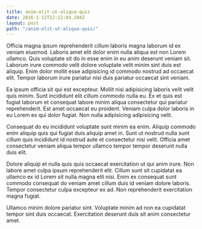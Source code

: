 ```yaml
---
title: anim-elit-ut-aliqua-quis
date: 2016-1-12T22:12:03.284Z
layout: post
path: "/anim-elit-ut-aliqua-quis/"
---
```


Officia magna ipsum reprehenderit cillum laboris magna laborum id ex veniam eiusmod. Laboris amet elit dolor enim nulla aliqua est non Lorem ullamco. Quis voluptate sit do in esse enim in eu anim deserunt veniam sit. Laborum irure commodo velit dolore voluptate velit minim sint duis est aliquip. Enim dolor mollit esse adipisicing id commodo nostrud ad occaecat elit. Tempor laborum irure pariatur nisi duis pariatur occaecat sint veniam.

Ea ipsum officia sit qui est excepteur. Mollit nisi adipisicing laboris velit velit quis minim. Sunt incididunt elit cillum commodo nulla eu. Ex et quis est fugiat laborum et consequat labore minim aliqua consectetur qui pariatur reprehenderit. Est amet occaecat eu proident. Veniam culpa dolor laboris in eu Lorem ex qui dolor fugiat. Non nulla adipisicing adipisicing velit.

Consequat do eu incididunt voluptate sunt minim ea enim. Aliquip commodo enim aliquip quis qui fugiat duis aliquip amet in. Sunt ut nostrud nulla sunt cillum quis incididunt id nostrud aute et consectetur nisi velit. Officia amet consectetur veniam aliqua tempor ullamco tempor tempor deserunt nulla duis elit.

Dolore aliquip et nulla quis quis occaecat exercitation ut qui anim irure. Non labore amet culpa ipsum reprehenderit elit. Cillum sunt sit cupidatat ea ullamco ex id Lorem sit nulla magna elit nisi. Enim ex consequat sunt commodo consequat do veniam amet cillum duis id veniam dolore laboris. Tempor consectetur culpa excepteur ex ad. Non reprehenderit exercitation magna fugiat.

Ullamco minim dolore pariatur sint. Voluptate minim ad non ea cupidatat tempor sint duis occaecat. Exercitation deserunt duis sit anim consectetur amet.